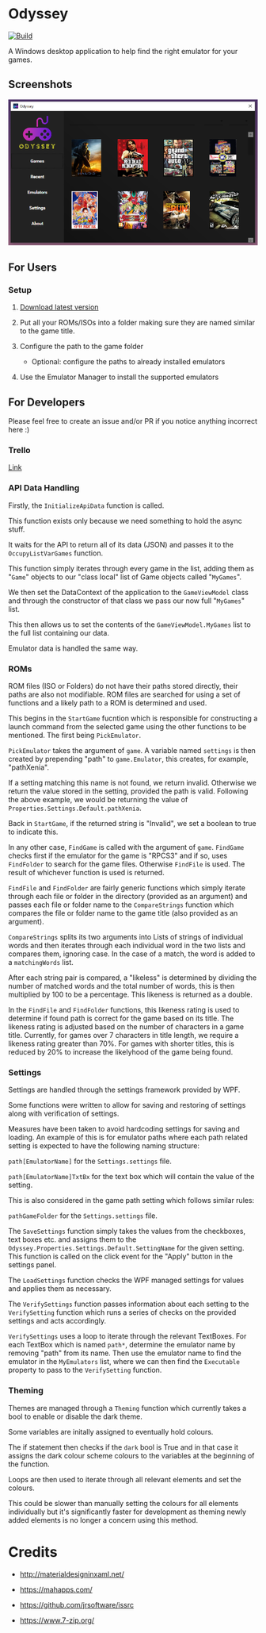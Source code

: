 # Odyssey
[![Build](https://github.com/ATU-Project300/DesktopApplication/actions/workflows/dotnet-desktop.yml/badge.svg)](https://github.com/ATU-Project300/DesktopApplication/actions/workflows/dotnet-desktop.yml)

A Windows desktop application to help find the right emulator for your games.

## Screenshots

![Application as of March 1st 2023](./media/13.03.23.png)

## For Users

### Setup

1. [Download latest version](https://github.com/ATU-Project300/DesktopApplication/releases/latest/download/setup.exe)

1. Put all your ROMs/ISOs into a folder making sure they are named similar to the game title.

1. Configure the path to the game folder

    * Optional: configure the paths to already installed emulators

1. Use the Emulator Manager to install the supported emulators

## For Developers

Please feel free to create an issue and/or PR if you notice anything incorrect here :)

### Trello

[Link](https://trello.com/b/0Fzksv3i/desktop-application-tasks)


### API Data Handling

Firstly, the `InitializeApiData` function is called.

This function exists only because we need something
to hold the async stuff.

It waits for the API to return all of its data (JSON)
and passes it to the `OccupyListVarGames` function.

This function simply iterates through every game
in the list, adding them as "`Game`" objects to our
"class local" list of Game objects called "`MyGames`".

We then set the DataContext of the application to
the `GameViewModel` class and through the constructor
of that class we pass our now full "`MyGames`" list.

This then allows us to set the contents of
the `GameViewModel.MyGames` list to the full
list containing our data.

Emulator data is handled the same way.

### ROMs

ROM files (ISO or Folders) do not have their paths stored
directly, their paths are also not modifiable.
ROM files are searched for using a set of functions
and a likely path to a ROM is determined and used.

This begins in the `StartGame` fucntion which is responsible
for constructing a launch command from the selected game
using the other functions to be mentioned.
The first being `PickEmulator`.

`PickEmulator` takes the argument of `game`.
A variable named `settings` is then created by
prepending "path" to `game.Emulator`, this creates,
for example, "pathXenia".

If a setting matching this name is not found, we return invalid.
Otherwise we return the value stored in the setting, provided the path
is valid. Following the above example, we would be returning
the value of `Properties.Settings.Default.pathXenia`.

Back in `StartGame`, if the returned string is "Invalid",
we set a boolean to true to indicate this.

In any other case, `FindGame` is called with the argument of `game`.
`FindGame` checks first if the emulator for the game is "RPCS3" and if so,
uses `FindFolder` to search for the game files. Otherwise `FindFile` is used.
The result of whichever function is used is returned.

`FindFile` and `FindFolder` are fairly generic functions
which simply iterate through each file or folder
in the directory (provided as an argument) and passes
each file or folder name to the `CompareStrings` function
which compares the file or folder name to the 
game title (also provided as an argument).

`CompareStrings` splits its two arguments into
Lists of strings of individual words and then 
iterates through each individual word in the
two lists and compares them, ignoring case.
In the case of a match, the word is added
to a `matchingWords` list.

After each string pair is compared, a "likeless"
is determined by dividing the number of matched
words and the total number of words, this is then
multiplied by 100 to be a percentage.
This likeness is returned as a double.

In the `FindFile` and `FindFolder` functions, this likeness
rating is used to determine if found path is correct
for the game based on its title. The likeness rating is
adjusted based on the number of characters in a game title.
Currently, for games over 7 characters in title length,
we require a likeness rating greater than 70%.
For games with shorter titles, this is reduced by 20%
to increase the likelyhood of the game being found.

### Settings

Settings are handled through the settings
framework provided by WPF.

Some functions were written to allow for saving
and restoring of settings along with verification of settings.

Measures have been taken to avoid hardcoding settings for saving
and loading. An example of this is for emulator paths where each
path related setting is expected to have the following naming structure:

`path[EmulatorName]` for the `Settings.settings` file.

`path[EmulatorName]TxtBx` for the text box which will contain the
value of the setting.

This is also considered in the game path setting which follows similar rules:

`pathGameFolder` for the `Settings.settings` file.

The `SaveSettings` function simply takes the values
from the checkboxes, text boxes etc. and assigns them
to the `Odyssey.Properties.Settings.Default.SettingName` for
the given setting. This function is called on the click event
for the "Apply" button in the settings panel.

The `LoadSettings` function checks the WPF managed
settings for values and applies them as necessary.

The `VerifySettings` function passes information about
each setting to the `VerifySetting` function which runs
a series of checks on the provided settings and acts accordingly.

`VerifySettings` uses a loop to iterate through the relevant TextBoxes.
For each TextBox which is named `path*`, determine the emulator name by removing "path" from its name. Then use the emulator name to find the emulator in the `MyEmulators` list, where we can then find the `Executable` property to pass to the `VerifySetting` function.

### Theming

Themes are managed through a `Theming` function which currently
takes a bool to enable or disable the dark theme.

Some variables are initally assigned to eventually hold colours.

The if statement then checks if the `dark` bool is True and in that case it assigns the dark colour scheme colours to the variables at the beginning of the function.

Loops are then used to iterate through all relevant elements and set the colours.

This could be slower than manually setting the colours for all elements individually but it's significantly faster for development as theming newly added elements is no longer a concern using this method.

# Credits

* http://materialdesigninxaml.net/

* https://mahapps.com/

* https://github.com/jrsoftware/issrc

* https://www.7-zip.org/